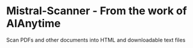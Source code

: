 # Mistral-Scanner - From the work of AIAnytime
Scan PDFs and other documents into HTML and downloadable text files
